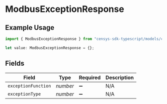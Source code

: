 # ModbusExceptionResponse

## Example Usage

```typescript
import { ModbusExceptionResponse } from "censys-sdk-typescript/models/components";

let value: ModbusExceptionResponse = {};
```

## Fields

| Field               | Type                | Required            | Description         |
| ------------------- | ------------------- | ------------------- | ------------------- |
| `exceptionFunction` | *number*            | :heavy_minus_sign:  | N/A                 |
| `exceptionType`     | *number*            | :heavy_minus_sign:  | N/A                 |